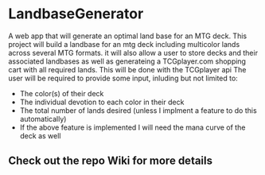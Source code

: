 # LandbaseGenerator
A web app that will generate an optimal land base for an MTG deck. This project will build a landbase for an mtg deck including multicolor lands across several MTG formats.
it will also allow a user to store decks and their associated landbases as well as generateing a TCGplayer.com shopping cart with all required lands. This will be done with the TCGplayer api
The user will be required to provide some input, inluding but not limited to:
  - The color(s) of their deck
  - The individual devotion to each color in their deck
  - The total number of lands desired (unless I implment a feature to do this automatically)
  - If the above feature is implemented I will need the mana curve of the deck as well

## Check out the repo Wiki for more details
